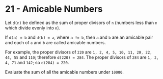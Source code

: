 # 21 - Amicable Numbers

Let `d(n)` be defined as the sum of proper divisors of `n` (numbers less than `n` which divide evenly into `n`).

If `d(a) = b` and `d(b) = a`, where `a != b`, then `a` and `b` are an amicable pair and each of `a` and `b` are called amicable numbers.

For example, the proper divisors of `220` are `1, 2, 4, 5, 10, 11, 20, 22, 44, 55` and `110`; therefore `d(220) = 284`. The proper divisors of `284` are `1, 2, 4, 71` and `142`; so `d(284) = 220`.

Evaluate the sum of all the amicable numbers under `10000`.
